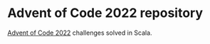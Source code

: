 # Advent of Code 2022 repository

[Advent of Code 2022](https://adventofcode.com/2022) challenges solved in Scala.
